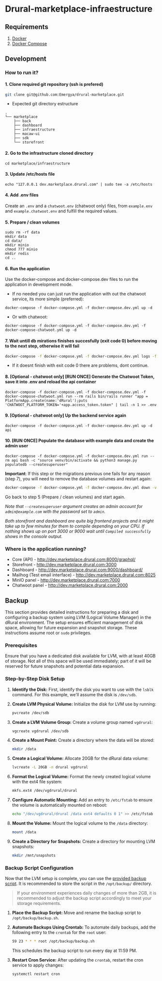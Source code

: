 # Drural-marketplace-infraestructure

## Requirements

1. [Docker](https://docs.docker.com/install/)
2. [Docker Compose](https://docs.docker.com/compose/install/)

## Development

### How to run it?

#### 1. Clone required git repository (ssh is prefered)

```bash
git clone git@github.com:Emergya/drural-marketplace.git
```

- Expected git directory estructure

```
.
└── marketplace
    ├── back
    ├── dashboard
    ├── infraestructure
    ├── macaw-ui
    ├── sdk
    └── storefront

```

#### 2. Go to the infrastructure cloned directory

```
cd marketplace/infraestructure
```

#### 3. Update /etc/hosts file

```
echo "127.0.0.1 dev.marketplace.drural.com" | sudo tee -a /etc/hosts
```

#### 4. Add .env files

Create an `.env` and a `chatwoot.env` (chatwoot only) files, from `example.env` and `example.chatwoot.env` and fulfill the required values.

#### 5. Prepare / clean volumes

```
sudo rm -rf data
mkdir data
cd data/
mkdir minio
chmod 777 minio
mkdir redis
cd ..
```

#### 6. Run the application

Use the docker-compose and docker-compose.dev files to run the application in development mode.

- If no needed you can just run the application with out the chatwoot service, its more simple (preferred):

```
docker-compose -f docker-compose.yml -f docker-compose.dev.yml up -d
```

- Or with chatwoot:

```
docker-compose -f docker-compose.yml -f docker-compose.dev.yml -f docker-compose-chatwoot.yml up -d
```

#### 7. Wait untill db mirations finishes succesfully (exit code 0) before moving to the next step, otherwise it will fail

```bash
docker-compose -f docker-compose.yml -f docker-compose.dev.yml logs -f api-setup
```

- If it doesnt finish with exit code 0 there are problems, dont continue.

#### 8. [Optional - chatwoot only] [RUN ONCE] Generate the Chatwoot Token, save it into .env and reload the api container

```
docker-compose -f docker-compose.yml -f docker-compose.dev.yml -f docker-compose-chatwoot.yml run --rm rails bin/rails runner "app = PlatformApp.create(name:'dRural');puts 'CHATWOOT_PLATFORM_TOKEN='+app.access_token.token" | tail -n 1 >> .env
```

#### 9. [Optional - chatwoot only] Up the backend service again

```
docker-compose -f docker-compose.yml -f docker-compose.dev.yml up -d api
```

#### 10. [RUN ONCE] Populate the database with example data and create the admin user

```
docker-compose -f docker-compose.yml -f docker-compose.dev.yml run --rm api bash -c "source venv/bin/activate && python3 manage.py populatedb --createsuperuser"
```

**Important**: If this step or the migrations previous one fails for any reason (step 7), you will need to remove the database volumes and restart again:

```bash
docker-compose -f docker-compose.yml -f docker-compose.dev.yml down -v
```

Go back to step 5 (Prepare / clean volumes) and start again.

_Note that `--createsuperuser` argument creates an admin account for `admin@example.com` with the password set to `admin`._

_Both storefront and dashboard are quite big frontend projects and it might take up to few minutes for them to compile depending on your CPU. If nothing shows up on port 3000 or 9000 wait until `Compiled successfully` shows in the console output._

### Where is the application running?

- Core (API) - http://dev.marketplace.drural.com:8000/graphql/
- Storefront - http://dev.marketplace.drural.com:3000
- Dashboard - http://dev.marketplace.drural.com:9000/dashboard/
- Mailhog (Test email interface) - http://dev.marketplace.drural.com:8025
- MinIO panel - http://dev.marketplace.drural.com:7000
- Chatwoot panel - http://dev.marketplace.drural.com:2000

## Backup

This section provides detailed instructions for preparing a disk and configuring a backup system using LVM (Logical Volume Manager) in the dRural environment. The setup ensures efficient management of disk space, allowing for future expansion and snapshot storage. These instructions assume root or `sudo` privileges.

### Prerequisites

Ensure that you have a dedicated disk available for LVM, with at least 40GB of storage. Not all of this space will be used immediately; part of it will be reserved for future snapshots and potential data expansion.

### Step-by-Step Disk Setup

1. **Identify the Disk:**
   First, identify the disk you want to use with the `lsblk` command. For this example, we'll assume the disk is `/dev/sdb`.

2. **Create LVM Physical Volume:**
   Initialize the disk for LVM use by running:

   ```bash
   pvcreate /dev/sdb
   ```

3. **Create a LVM Volume Group:**
   Create a volume group named `vgdrural`:

   ```bash
   vgcreate vgdrural /dev/sdb
   ```

4. **Create a Mount Point:**
   Create a directory where the data will be stored:

   ```bash
   mkdir /data
   ```

5. **Create a Logical Volume:**
   Allocate 20GB for the dRural data volume:

   ```bash
   lvcreate -L 20GB -n drural vgdrural
   ```

6. **Format the Logical Volume:**
   Format the newly created logical volume with the ext4 file system:

   ```bash
   mkfs.ext4 /dev/vgdrural/drural
   ```

7. **Configure Automatic Mounting:**
   Add an entry to `/etc/fstab` to ensure the volume is automatically mounted on reboot:

   ```bash
   echo "/dev/vgdrural/drural /data ext4 defaults 0 1" >> /etc/fstab
   ```

8. **Mount the Volume:**
   Mount the logical volume to the `/data` directory:

   ```bash
   mount /data
   ```

9. **Create a Directory for Snapshots:**
   Create a directory for mounting LVM snapshots:

   ```bash
   mkdir /mnt/snapshots
   ```

### Backup Script Configuration

Now that the LVM setup is complete, you can use the [provided backup script](./backup-template.sh). It is recommended to store the script in the `/opt/backup/` directory.

> If your environment experiences daily changes of more than 2GB, it is recommended to adjust the backup script accordingly to meet your storage requirements.

1. **Place the Backup Script:**
   Move and rename the backup script to `/opt/backup/backup.sh`.

2. **Automate Backups Using Crontab:**
   To automate daily backups, add the following entry to the `crontab` for the `root` user:

   ```bash
   59 23 * * * root /opt/backup/backup.sh
   ```

   This schedules the backup script to run every day at 11:59 PM.

3. **Restart Cron Service:**
   After updating the `crontab`, restart the cron service to apply changes:

   ```bash
   systemctl restart cron
   ```
